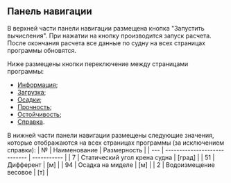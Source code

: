 ## Панель навигации
В верхней части панели навигации размещена кнопка "Запустить вычисления". При нажатии на кнопку производится запуск расчета. После окончания расчета все данные по судну на всех страницах программы обновятся. 

Ниже размещены кнопки переключение между страницами программы:
- [Информация](/docs/user-guide/ru/part04_Info/part04_shipInfo.md);
- [Загрузка](/docs/user-guide/ru/part05_loading/part05_loading.md);
- [Осадки](/docs/user-guide/ru/part06_draft/part06_draft.md);
- [Прочность](/docs/user-guide/ru/part07_strength/part07_strength.md);
- [Остойчивость](/docs/user-guide/ru/part08_stability/part08_stability.md);
- [Справка](/docs/user-guide/ru/part09_help/part09_help.md).

В нижней части панели навигации размещены следующие значения, которые отображаются на всех страницах программы (за исключением справки):
| №   | Наименование                 | Размерность |
| --- | ---------------------------- | ----------- |
| 7   | Статический угол крена судна | [град]      |
| 51  | Дифферент                    | [м]         |
| 94  | Осадка на миделе             | [м]         |
| 2   | Водоизмещение весовое        | [т]         |
